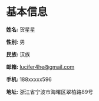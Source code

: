 # 基本信息

**姓名:** 贺星星

**性别:** 男

**民族:** 汉族

**邮箱:** lucifer4he@gmail.com

**手机:** 188xxxxx596

**地址:** 浙江省宁波市海曙区翠柏路89号



